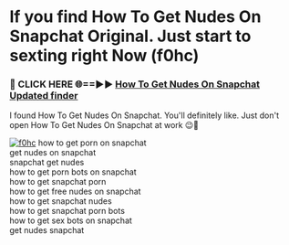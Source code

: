 # If you find How To Get Nudes On Snapchat Original. Just start to sexting right Now (f0hc)

<h3>🔴 CLICK HERE 🌐==►► <a href="https://tinyurl.com/mtbk5fxa" rel="nofollow">How To Get Nudes On Snapchat Updated finder</a></h3>

I found How To Get Nudes On Snapchat. You'll definitely like. Just don't open How To Get Nudes On Snapchat at work 😉💬

[![f0hc](https://i.imgur.com/Q8WKrnY.jpeg)](https://tinyurl.com/mtbk5fxa)
how to get porn on snapchat<br>
get nudes on snapchat<br>
snapchat get nudes<br>
how to get porn bots on snapchat<br>
how to get snapchat porn<br>
how to get free nudes on snapchat<br>
how to get snapchat nudes<br>
how to get snapchat porn bots<br>
how to get sex bots on snapchat<br>
get nudes snapchat